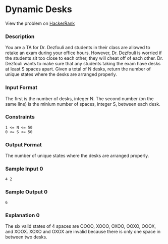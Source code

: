 # Dynamic Desks

View the problem on [HackerRank](https://www.hackerrank.com/contests/competitive-programming-x-acm-g-coding-competition/challenges/dynamic-desks)

### Description
You are a TA for Dr. Dezfouli and students in their class are allowed to retake an exam during your office hours. However, Dr. Dezfouli is worried if the students sit too close to each other, they will cheat off of each other. Dr. Dezfouli wants to make sure that any students taking the exam have desks at least S spaces apart. Given a total of N desks, return the number of unique states where the desks are arranged properly.

### Input Format

The first is the number of desks, integer N. The second number (on the same line) is the minium number of spaces, integer S, between each desk.

### Constraints

```
1 <= N <= 50
0 <= S <= 50
```

### Output Format

The number of unique states where the desks are arranged properly.

### Sample Input 0

```
4 2
```
### Sample Output 0
```
6
```
### Explanation 0

The six valid states of 4 spaces are OOOO, XOOO, OXOO, OOXO, OOOX, and XOOX. XOXO and OXOX are invalid because there is only one space in between two desks.
